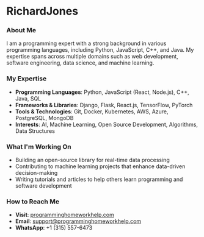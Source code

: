 # RichardJones

### About Me

I am a programming expert with a strong background in various programming languages, including Python, JavaScript, C++, and Java. My expertise spans across multiple domains such as web development, software engineering, data science, and machine learning.

### My Expertise

- **Programming Languages**: Python, JavaScript (React, Node.js), C++, Java, SQL
- **Frameworks & Libraries**: Django, Flask, React.js, TensorFlow, PyTorch
- **Tools & Technologies**: Git, Docker, Kubernetes, AWS, Azure, PostgreSQL, MongoDB
- **Interests**: AI, Machine Learning, Open Source Development, Algorithms, Data Structures

### What I'm Working On

- Building an open-source library for real-time data processing
- Contributing to machine learning projects that enhance data-driven decision-making
- Writing tutorials and articles to help others learn programming and software development

### How to Reach Me

- **Visit**: [programminghomeworkhelp.com](https://www.programminghomeworkhelp.com)
- **Email**: [support@programminghomeworkhelp.com](mailto:support@programminghomeworkhelp.com)
- **WhatsApp**: +1 (315) 557-6473

